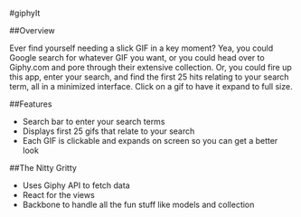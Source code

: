 #giphyIt

##Overview

Ever find yourself needing a slick GIF in a key moment? Yea, you could Google search
for whatever GIF you want, or you could head over to Giphy.com and pore through
their extensive collection. Or, you could fire up this app, enter your search, and
find the first 25 hits relating to your search term, all in a minimized interface.
Click on a gif to have it expand to full size.

##Features

- Search bar to enter your search terms
- Displays first 25 gifs that relate to your search
- Each GIF is clickable and expands on screen so you can get a better look

##The Nitty Gritty

- Uses Giphy API to fetch data
- React for the views
- Backbone to handle all the fun stuff like models and collection